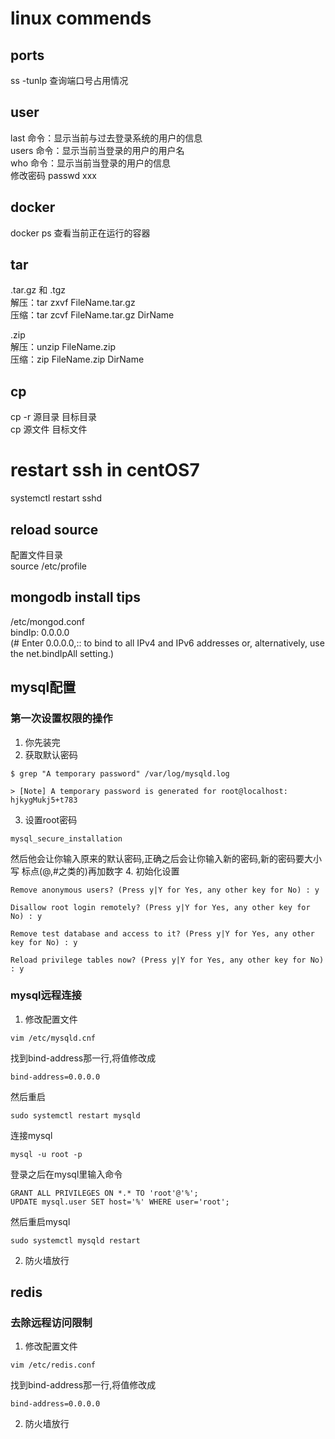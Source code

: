 # linux commends
## ports
ss -tunlp  查询端口号占用情况  

## user
last 命令：显示当前与过去登录系统的用户的信息  
users 命令：显示当前当登录的用户的用户名  
who 命令：显示当前当登录的用户的信息  
修改密码 passwd xxx
## docker
docker ps 查看当前正在运行的容器  

## tar
.tar.gz 和 .tgz  
解压：tar zxvf FileName.tar.gz  
压缩：tar zcvf FileName.tar.gz DirName  
 
.zip  
解压：unzip FileName.zip  
压缩：zip FileName.zip DirName  

 ## cp 
cp -r 源目录 目标目录  
cp 源文件 目标文件  

# restart ssh in centOS7
systemctl restart sshd

## reload source
配置文件目录  
source /etc/profile  
## mongodb install tips
/etc/mongod.conf  
bindIp: 0.0.0.0  
(# Enter 0.0.0.0,:: to bind to all IPv4 and IPv6 addresses or, alternatively, use the net.bindIpAll setting.)

## mysql配置
### 第一次设置权限的操作
1. 你先装完
2. 获取默认密码
```
$ grep "A temporary password" /var/log/mysqld.log

> [Note] A temporary password is generated for root@localhost: hjkygMukj5+t783
```
3. 设置root密码
```
mysql_secure_installation
```
然后他会让你输入原来的默认密码,正确之后会让你输入新的密码,新的密码要大小写 标点(@,#之类的)再加数字
4. 初始化设置
```
Remove anonymous users? (Press y|Y for Yes, any other key for No) : y

Disallow root login remotely? (Press y|Y for Yes, any other key for No) : y

Remove test database and access to it? (Press y|Y for Yes, any other key for No) : y

Reload privilege tables now? (Press y|Y for Yes, any other key for No) : y
```
### mysql远程连接
1. 修改配置文件
```
vim /etc/mysqld.cnf
```
找到bind-address那一行,将值修改成
```
bind-address=0.0.0.0
```
然后重启
```
sudo systemctl restart mysqld
```
连接mysql
```
mysql -u root -p
```
登录之后在mysql里输入命令
```
GRANT ALL PRIVILEGES ON *.* TO 'root'@'%';
UPDATE mysql.user SET host='%' WHERE user='root';
```
然后重启mysql
```
sudo systemctl mysqld restart
```
2. 防火墙放行

## redis 
### 去除远程访问限制 
1. 修改配置文件
```
vim /etc/redis.conf
```
找到bind-address那一行,将值修改成
```
bind-address=0.0.0.0
```
2. 防火墙放行